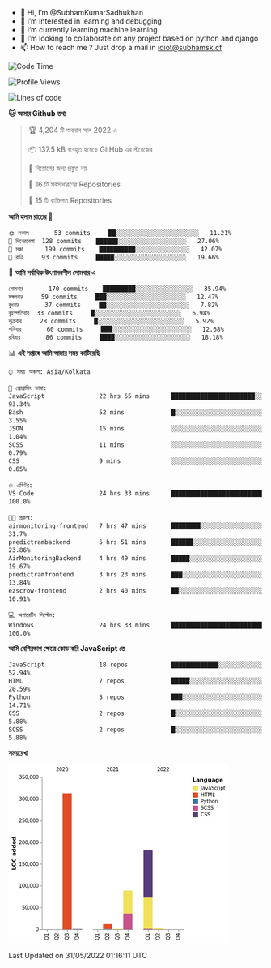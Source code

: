 - 👋 Hi, I’m @SubhamKumarSadhukhan
- 👀 I’m interested in learning and debugging
- 🌱 I’m currently learning machine learning
- 💞️ I’m looking to collaborate on any project based on python and django
- 📫 How to reach me ?
      Just drop a mail in idiot@subhamsk.cf

<!---
SubhamKumarSadhukhan/SubhamKumarSadhukhan is a ✨ special ✨ repository because its `README.md` (this file) appears on your GitHub profile.
You can click the Preview link to take a look at your changes.
--->


<!--START_SECTION:waka-->
![Code Time](http://img.shields.io/badge/Code%20Time-519%20hrs%2016%20mins-blue)

![Profile Views](http://img.shields.io/badge/%E0%A6%AA%E0%A7%8D%E0%A6%B0%E0%A7%8B%E0%A6%AB%E0%A6%BE%E0%A6%87%E0%A6%B2%20%E0%A6%A6%E0%A6%B0%E0%A7%8D%E0%A6%B6%E0%A6%A8-3-blue)

![Lines of code](https://img.shields.io/badge/%E0%A6%B9%E0%A7%8D%E0%A6%AF%E0%A6%BE%E0%A6%B2%E0%A7%8B%20%E0%A6%93%E0%A6%AF%E0%A6%BC%E0%A6%BE%E0%A6%B0%E0%A7%8D%E0%A6%B2%E0%A7%8D%E0%A6%A1%20%E0%A6%A5%E0%A7%87%E0%A6%95%E0%A7%87%20%E0%A6%86%E0%A6%AE%E0%A6%BF%20%E0%A6%B2%E0%A6%BF%E0%A6%96%E0%A7%87%E0%A6%9B%E0%A6%BF-600%20Thousand%20%E0%A6%95%E0%A7%8B%E0%A6%A1%E0%A7%87%E0%A6%B0%20%E0%A6%B2%E0%A6%BE%E0%A6%87%E0%A6%A8-blue)

**🐱 আমার Github তথ্য** 

> 🏆 4,204 টি অবদান সাল 2022 এ
 > 
> 📦 137.5 kB ব্যবহৃত হয়েছে GitHub এর স্টরেজের 
 > 
> 🚫 নিয়োগের জন্য প্রস্তুত নয়
 > 
> 📜 16 টি সর্বসাধারণের Repositories 
 > 
> 🔑 15 টি ব্যক্তিগত Repositories  
 > 
**আমি হলাম রাতের 🦉** 

```text
🌞 সকাল       53 commits     ██░░░░░░░░░░░░░░░░░░░░░░░   11.21% 
🌆 দিনেরবেলা  128 commits    ██████░░░░░░░░░░░░░░░░░░░   27.06% 
🌃 সন্ধা      199 commits    ██████████░░░░░░░░░░░░░░░   42.07% 
🌙 রাত্রি     93 commits     █████░░░░░░░░░░░░░░░░░░░░   19.66%

```
📅 **আমি সর্বাধিক উৎপাদনশীল সোমবার এ** 

```text
সোমবার       170 commits    █████████░░░░░░░░░░░░░░░░   35.94% 
মঙ্গলবার     59 commits     ███░░░░░░░░░░░░░░░░░░░░░░   12.47% 
বুধবার       37 commits     ██░░░░░░░░░░░░░░░░░░░░░░░   7.82% 
বৃহস্পতিবার  33 commits     █░░░░░░░░░░░░░░░░░░░░░░░░   6.98% 
শুক্রবার     28 commits     █░░░░░░░░░░░░░░░░░░░░░░░░   5.92% 
শনিবার       60 commits     ███░░░░░░░░░░░░░░░░░░░░░░   12.68% 
রবিবার       86 commits     ████░░░░░░░░░░░░░░░░░░░░░   18.18%

```


📊 **এই সপ্তাহে আমি আমার সময় কাটিয়েছি** 

```text
⌚︎ সময় অঞ্চল: Asia/Kolkata

💬 প্রোগ্রামিং ভাষা: 
JavaScript               22 hrs 55 mins      ███████████████████████░░   93.34% 
Bash                     52 mins             █░░░░░░░░░░░░░░░░░░░░░░░░   3.55% 
JSON                     15 mins             ░░░░░░░░░░░░░░░░░░░░░░░░░   1.04% 
SCSS                     11 mins             ░░░░░░░░░░░░░░░░░░░░░░░░░   0.79% 
CSS                      9 mins              ░░░░░░░░░░░░░░░░░░░░░░░░░   0.65%

🔥 এডিটর: 
VS Code                  24 hrs 33 mins      █████████████████████████   100.0%

🐱‍💻 প্রকল্ম: 
airmonitoring-frontend   7 hrs 47 mins       ████████░░░░░░░░░░░░░░░░░   31.7% 
predictrambackend        5 hrs 51 mins       ██████░░░░░░░░░░░░░░░░░░░   23.86% 
AirMonitoringBackend     4 hrs 49 mins       █████░░░░░░░░░░░░░░░░░░░░   19.67% 
predictramfrontend       3 hrs 23 mins       ███░░░░░░░░░░░░░░░░░░░░░░   13.84% 
ezscrow-frontend         2 hrs 40 mins       ██░░░░░░░░░░░░░░░░░░░░░░░   10.91%

💻 অপারেটিং সিস্টেম: 
Windows                  24 hrs 33 mins      █████████████████████████   100.0%

```

**আমি বেশিরভাগ ক্ষেত্রে কোড করি JavaScript তে** 

```text
JavaScript               18 repos            █████████████░░░░░░░░░░░░   52.94% 
HTML                     7 repos             █████░░░░░░░░░░░░░░░░░░░░   20.59% 
Python                   5 repos             ███░░░░░░░░░░░░░░░░░░░░░░   14.71% 
CSS                      2 repos             █░░░░░░░░░░░░░░░░░░░░░░░░   5.88% 
SCSS                     2 repos             █░░░░░░░░░░░░░░░░░░░░░░░░   5.88%

```


**সময়রেখা**

![Chart not found](https://raw.githubusercontent.com/SubhamKumarSadhukhan/SubhamKumarSadhukhan/main/charts/bar_graph.png) 


 Last Updated on 31/05/2022 01:16:11 UTC
<!--END_SECTION:waka-->
